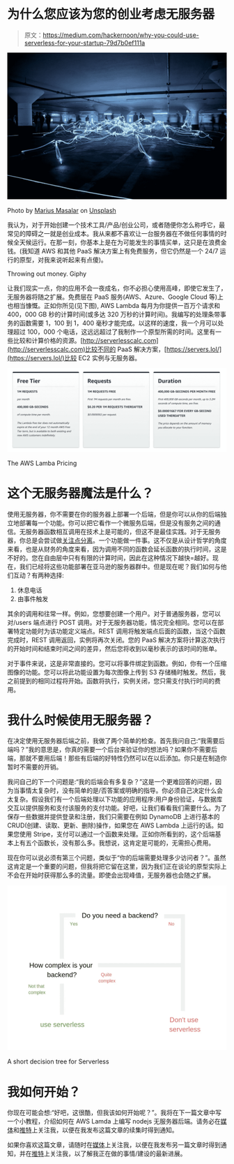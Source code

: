 # 为什么您应该为您的创业考虑无服务器

> 原文：<https://medium.com/hackernoon/why-you-could-use-serverless-for-your-startup-79d7b0ef111a>

![](img/0d3c1a225e266c2392c236afc5ee4136.png)

Photo by [Marius Masalar](https://unsplash.com/photos/CyFBmFEsytU?utm_source=unsplash&utm_medium=referral&utm_content=creditCopyText) on [Unsplash](https://unsplash.com/search/photos/server?utm_source=unsplash&utm_medium=referral&utm_content=creditCopyText)

我认为，对于开始创建一个技术工具/产品/创业公司，或者随便你怎么称呼它，最常见的障碍之一就是创业成本。我从来都不喜欢让一台服务器在不做任何事情的时候全天候运行。在那一刻，你基本上是在为可能发生的事情买单，这只是在浪费金钱。(我知道 AWS 和其他 PaaS 解决方案上有免费服务，但它仍然是一个 24/7 运行的原型，对我来说听起来有点傻)。

Throwing out money. Giphy

让我们现实一点，你的应用不会一夜成名，你不必担心使用高峰，即使它发生了，无服务器将随之扩展。免费层在 PaaS 服务(AWS、Azure、Google Cloud 等)上也相当慷慨。正如你所见(见下图), AWS Lambda 每月为你提供一百万个请求和 400，000 GB 秒的计算时间(或多达 320 万秒的计算时间)。我编写的处理条带事务的函数需要 1，100 到 1，400 毫秒才能完成。以这样的速度，我一个月可以处理超过 100，000 个电话，这远远超过了我制作一个原型所需的时间。这里有一些比较和计算价格的资源。[http://serverlesscalc.com](http://serverlesscalc.com)比较不同的 PaaS 解决方案，[https://servers.lol/](https://servers.lol/)比较 EC2 实例与无服务器。

![](img/d17b665bb185011dc8bbcd97012ea444.png)

The AWS Lamba Pricing

# 这个无服务器魔法是什么？

使用无服务器，你不需要在你的服务器上部署一个后端，但是你可以从你的后端独立地部署每一个功能。你可以把它看作一个微服务后端，但是没有服务之间的通信。无服务器函数相互调用在技术上是可能的，但这不是最佳实践。对于无服务器，你总是会尝试做[关注点分离](https://en.wikipedia.org/wiki/Separation_of_concerns)。一个功能做一件事。这不仅是从设计哲学的角度来看，也是从财务的角度来看，因为调用不同的函数会延长函数的执行时间，这是不好的。您在自由层中只有有限的计算时间，因此在这种情况下越快=越好。现在，我们已经将这些功能部署在亚马逊的服务器群中。但是现在呢？我们如何与他们互动？有两种选择:

1.  休息电话
2.  由事件触发

其余的调用和往常一样。例如，您想要创建一个用户。对于普通服务器，您可以对/users 端点进行 POST 调用。对于无服务器功能，情况完全相同。您可以在部署特定功能时为该功能定义端点。REST 调用将触发端点后面的函数，当这个函数完成时，REST 调用返回，实例将再次关闭。您的 PaaS 解决方案将计算这次执行的开始时间和结束时间之间的差异，然后您将收到以毫秒表示的该时间的账单。

对于事件来说，这是非常直接的。您可以将事件绑定到函数。例如，你有一个压缩图像的功能。您可以将此功能设置为每次图像上传到 S3 存储桶时触发。然后，我之前提到的相同过程将开始。函数将执行，实例关闭，您只需支付执行时间的费用。

# 我什么时候使用无服务器？

在决定使用无服务器后端之前，我做了两个简单的检查。首先我问自己:“我需要后端吗？”我的意思是，你真的需要一个后台来验证你的想法吗？如果你不需要后端，那就不要用后端！那些有后端的好特性仍然可以在以后添加。你只是在制造你暂时不需要的开销。

我问自己的下一个问题是:“我的后端会有多复杂？”这是一个更难回答的问题，因为当事情太复杂时，没有简单的是/否答案或明确的指导。你必须自己决定什么会太复杂。假设我们有一个后端处理以下功能的应用程序:用户身份验证，与数据库交互以提供服务和支付该服务的支付功能。好吧，让我们看看我们需要什么。为了保存一些数据并提供登录和注册，我们只需要在例如 DynamoDB 上进行基本的 CRUD(创建、读取、更新、删除)操作，如果您在 AWS Lambda 上运行的话。如果您使用 Stripe，支付可以通过一个函数来处理。正如你所看到的，这个后端基本上有五个函数长，没有那么多。我想说，这肯定是可能的，无需担心费用。

现在你可以说必须有第三个问题，类似于“你的后端需要处理多少访问者？”。虽然这肯定是一个重要的问题，但我将把它留在这里，因为我们正在谈论的原型实际上不会在开始时获得那么多的流量。即使会出现峰值，无服务器也会随之扩展。

![](img/ef47ac4cef4c27e54f32f17bcd9020c4.png)

A short decision tree for Serverless

# 我如何开始？

你现在可能会想:“好吧，这很酷，但我该如何开始呢？”。我将在下一篇文章中写一个小教程，介绍如何在 AWS Lamda 上编写 nodejs 无服务器后端。请务必在[媒体](/@DePrestige)和[推特](https://twitter.com/JeroenDePrest)上关注我，以便在我发布这篇文章的续集时得到通知。

如果你喜欢这篇文章，请随时在[媒体](/@DePrestige)上关注我，以便在我发布另一篇文章时得到通知，并在[推特](https://twitter.com/JeroenDePrest)上关注我，以了解我正在做的事情/建设的最新进展。